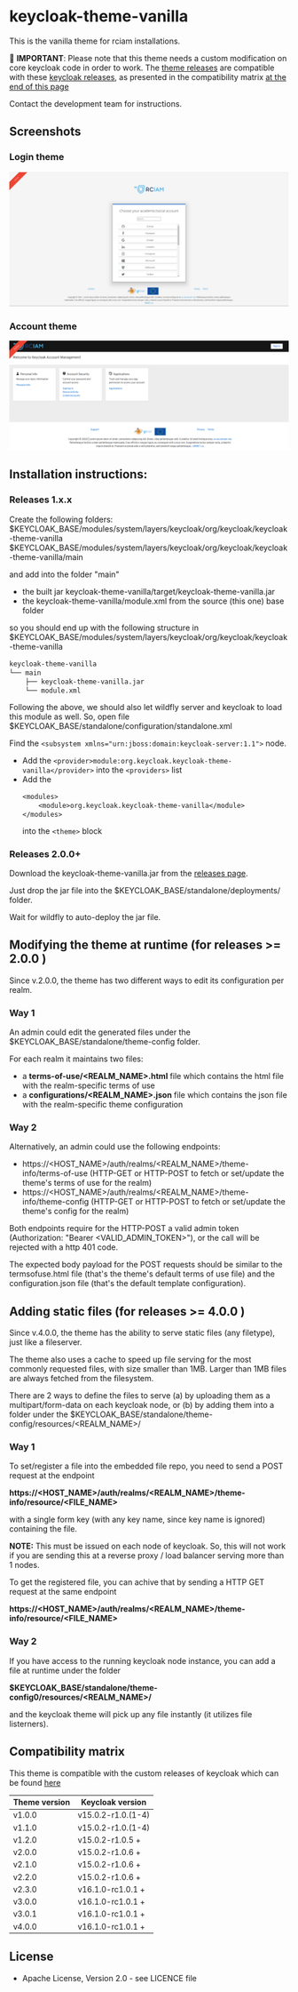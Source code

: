 # keycloak-theme-vanilla

This is the vanilla theme for rciam installations.

:red_circle: **IMPORTANT**:
Please note that this theme needs a custom modification on core keycloak code in order to work. 
The [theme releases](https://github.com/rciam/keycloak-theme-vanilla/releases) are compatible with these [keycloak releases](https://github.com/eosc-kc/keycloak/releases), as presented in the compatibility matrix [at the end of this page](https://github.com/rciam/keycloak-theme-vanilla/edit/master/README.md#compatibility-matrix)

Contact the development team for instructions.

## Screenshots

### Login theme
![screenshot_login](screenshot_login.png)

### Account theme
![screenshot_account](screenshot_account.png)

## Installation instructions:

### Releases 1.x.x

Create the following folders:
$KEYCLOAK_BASE/modules/system/layers/keycloak/org/keycloak/keycloak-theme-vanilla
$KEYCLOAK_BASE/modules/system/layers/keycloak/org/keycloak/keycloak-theme-vanilla/main

and add into the folder "main"
* the built jar keycloak-theme-vanilla/target/keycloak-theme-vanilla.jar
* the keycloak-theme-vanilla/module.xml from the source (this one) base folder

so you should end up with the following structure in
$KEYCLOAK_BASE/modules/system/layers/keycloak/org/keycloak/keycloak-theme-vanilla

```
keycloak-theme-vanilla
└── main
    ├── keycloak-theme-vanilla.jar
    └── module.xml
```

Following the above, we should also let wildfly server and keycloak to load this module as well.
So, open file $KEYCLOAK_BASE/standalone/configuration/standalone.xml

Find the ```<subsystem xmlns="urn:jboss:domain:keycloak-server:1.1">``` node.

* Add the
  ```<provider>module:org.keycloak.keycloak-theme-vanilla</provider>```
  into the ```<providers>``` list
* Add the
    ```
    <modules>
        <module>org.keycloak.keycloak-theme-vanilla</module>
    </modules>
    ```
  into the ```<theme>``` block

### Releases 2.0.0+

Download the keycloak-theme-vanilla.jar from the [releases page](https://github.com/rciam/keycloak-theme-vanilla/releases).

Just drop the jar file into the $KEYCLOAK_BASE/standalone/deployments/ folder.

Wait for wildfly to auto-deploy the jar file.


## Modifying the theme at runtime (for releases  >= 2.0.0 )

Since v.2.0.0, the theme has two different ways to edit its configuration per realm.

### Way 1

An admin could edit the generated files under the $KEYCLOAK_BASE/standalone/theme-config folder.

For each realm it maintains two files:
* a **terms-of-use/<REALM_NAME>.html** file which contains the html file with the realm-specific terms of use
* a **configurations/<REALM_NAME>.json** file which contains the json file with the realm-specific theme configuration

### Way 2

Alternatively, an admin could use the following endpoints:

* https://<HOST_NAME>/auth/realms/<REALM_NAME>/theme-info/terms-of-use  (HTTP-GET or HTTP-POST to fetch or set/update the theme's terms of use for the realm)
* https://<HOST_NAME>/auth/realms/<REALM_NAME>/theme-info/theme-config  (HTTP-GET or HTTP-POST to fetch or set/update the theme's config for the realm)

Both endpoints require for the HTTP-POST a valid admin token (Authorization: "Bearer <VALID_ADMIN_TOKEN>"), or the call will be rejected with a http 401 code.

The expected body payload for the POST requests should be similar to the termsofuse.html file (that's the theme's default terms of use file) and the configuration.json file (that's the default template configuration).


## Adding static files  (for releases  >= 4.0.0 )

Since v.4.0.0, the theme has the ability to serve static files (any filetype), just like a fileserver.

The theme also uses a cache to speed up file serving for the most commonly requested files, with size smaller than 1ΜΒ. Larger than 1MB files are always fetched from the filesystem. 

There are 2 ways to define the files to serve (a) by uploading them as a multipart/form-data on each keycloak node, or (b) by adding them into a folder under the $KEYCLOAK_BASE/standalone/theme-config/resources/<REALM_NAME>/

### Way 1

To set/register a file into the embedded file repo, you need to send a POST request at the endpoint

**https://<HOST_NAME>/auth/realms/<REALM_NAME>/theme-info/resource/<FILE_NAME>**

with a single form key (with any key name, since key name is ignored) containing the file. 

**NOTE:** This must be issued on each node of keycloak. So, this will not work if you are sending this at a reverse proxy / load balancer serving more than 1 nodes.

To get the registered file, you can achive that by sending a HTTP GET request at the same endpoint 

**https://<HOST_NAME>/auth/realms/<REALM_NAME>/theme-info/resource/<FILE_NAME>**


### Way 2

If you have access to the running keycloak node instance, you can add a file at runtime under the folder  

**$KEYCLOAK_BASE/standalone/theme-config0/resources/<REALM_NAME>/**

and the keycloak theme will pick up any file instantly (it utilizes file listerners). 



## Compatibility matrix

This theme is compatible with the custom releases of keycloak which can be found [here](https://github.com/eosc-kc/keycloak/releases) 

|  Theme version | Keycloak version |
|---|---|
|  v1.0.0 | v15.0.2-r1.0.(1-4) |
|  v1.1.0 | v15.0.2-r1.0.(1-4) |
|  v1.2.0 | v15.0.2-r1.0.5 + |
|  v2.0.0 | v15.0.2-r1.0.6 + |
|  v2.1.0 | v15.0.2-r1.0.6 + |
|  v2.2.0 | v15.0.2-r1.0.6 + |
|  v2.3.0 | v16.1.0-rc1.0.1 + |
|  v3.0.0 | v16.1.0-rc1.0.1 + |
|  v3.0.1 | v16.1.0-rc1.0.1 + |
|  v4.0.0 | v16.1.0-rc1.0.1 + |

## License

* Apache License, Version 2.0 - see LICENCE file



